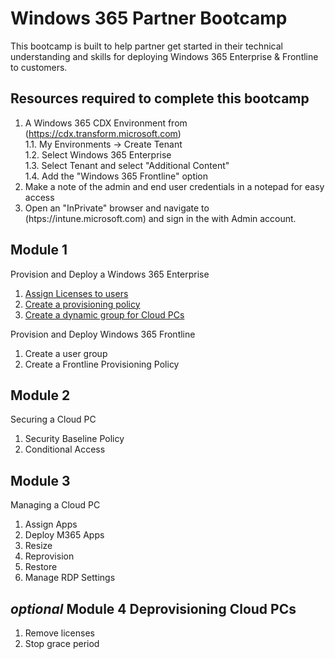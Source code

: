 # Windows 365 Partner Bootcamp

This bootcamp is built to help partner get started in their technical understanding and skills for deploying Windows 365 Enterprise & Frontline to customers.

## Resources required to complete this bootcamp

1. A Windows 365 CDX Environment from (https://cdx.transform.microsoft.com)  
1.1. My Environments -> Create Tenant  
1.2. Select Windows 365 Enterprise  
1.3. Select Tenant and select "Additional Content"  
1.4. Add the "Windows 365 Frontline" option  
3. Make a note of the admin and end user credentials in a notepad for easy access  
4. Open an "InPrivate" browser and navigate to (htps://intune.microsoft.com) and sign in the with Admin account.

## Module 1

Provision and Deploy a Windows 365 Enterprise
1. [Assign Licenses to users](Module1/Licenses.md)
2. [Create a provisioning policy](Module1/ProvisioningPolicy.md)
3. [Create a dynamic group for Cloud PCs](Module1/dynamicgroup.md)

Provision and Deploy Windows 365 Frontline
1. Create a user group
2. Create a Frontline Provisioning Policy

## Module 2

Securing a Cloud PC
1. Security Baseline Policy
2. Conditional Access

## Module 3

Managing a Cloud PC

1. Assign Apps
2. Deploy M365 Apps
3. Resize
4. Reprovision
5. Restore
6. Manage RDP Settings

## _optional_ Module 4 Deprovisioning Cloud PCs

1. Remove licenses
2. Stop grace period
